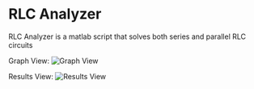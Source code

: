 # RLC Analyzer

RLC Analyzer is a matlab script that solves both series and parallel RLC circuits

Graph View:
![Graph View](https://i.imgur.com/pNqVEzp.jpg)

Results View:
![Results View](https://i.imgur.com/bpbU5Zy.jpg)
